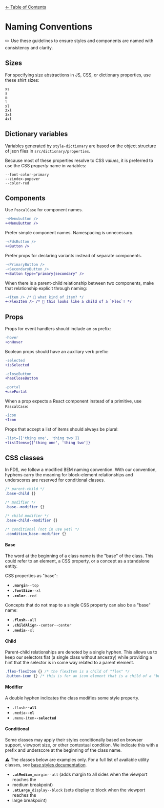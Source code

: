 [&larr; Table of Contents](../CONTRIBUTING.md)

# Naming Conventions
✏️ Use these guidelines to ensure styles and components are named with consistency and
clarity.

## Sizes

For specifying size abstractions in JS, CSS, or dictionary properties, use these shirt sizes:

```
xs
s
m
l
xl
2xl
3xl
4xl
```

## Dictionary variables
Variables generated by `style-dictionary` are based on the object structure of json files
in `src/dictionary/properties`.

Because most of these properties resolve to CSS _values_, it is preferred to use the
CSS _property_ name in variables:

```
--font-color-primary
--zindex-popover
--color-red
```


## Components

Use `PascalCase` for component names.

```diff
-<Menubutton />
+<MenuButton />
```

Prefer simple component names. Namespacing is unnecessary.

```diff
-<FdsButton />
+<Button />
```

Prefer props for declaring variants instead of separate components.

```diff
-<PrimaryButton />
-<SecondaryButton />
+<Button type="primary|secondary" />
```

When there is a parent-child relationship between two components, make that relationship
explicit through naming:

```diff
-<Item /> /* 💭 what kind of item? */
+<FlexItem /> /* 💭 this looks like a child of a `Flex`! */
```

## Props

Props for event handlers should include an `on` prefix:

```diff
-hover
+onHover
```

Boolean props should have an auxiliary verb prefix:

```diff
-selected
+isSelected

-closeButton
+hasCloseButton

-portal
+usePortal
```

When a prop expects a React component instead of a primitive, use `PascalCase`:

```diff
-icon
+Icon
```

Props that accept a list of items should always be plural:

```diff
-list={['thing one', 'thing two']}
+listItems={['thing one', 'thing two']}
```

## CSS classes
In FDS, we follow a modified BEM naming convention. With our convention, hyphens carry the
meaning for block-element relationships and underscores are reserved for conditional
classes.

```css
/* parent-child */
.base-child {}

/* modifier */
.base--modifier {}

/* child modifier */
.base-child--modifier {}

/* conditional (not in use yet) */
.condition_base--modifier {}
```

#### Base
The word at the beginning of a class name is the "base" of the class. This could
refer to an element, a CSS property, or a concept as a standalone entity.

CSS properties as "base":

- **`.margin`**`--top`
- **`.fontSize`**`--xl`
- **`.color`**`--red`

Concepts that do not map to a single CSS property can also be a "base" name:

- **`.flush`**`--all`
- **`.childAlign`**`--center--center`
- **`.media`**`--xl`


#### Child
Parent-child relationships are denoted by a single hyphen. This allows us to keep our
selectors flat (a single class without ancestry) while providing a hint that the selector
is in some way related to a parent element.

```css
.flex-flexItem {} /* the flexItem is a child of "flex" */
.button-icon {} /* this is for an icon element that is a child of a "button" */
```

#### Modifier
A double hyphen indicates the class modifies some style property.

- `.flush`**`--all`**
- `.media`**`--xl`**
- `.menu-item`**`--selected`**

#### Conditional
Some classes may apply their styles conditionally based on browser support, viewport size,
or other contextual condition. We indicate this with a prefix and underscore at the
beginning of the class name.

⚠️  The classes below are examples only. For a full list of available utility classes, see [base styles documentation](https://cbinsights.github.io/form-design-system/fds-styles/).

- **`.atMedium_`**`margin--all` (adds margin to all sides when the viewport reaches the
- medium breakpoint)
- **`.atLarge_`**`display--block` (sets display to block when the viewport reaches the
- large breakpoint)
